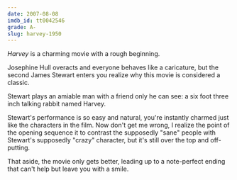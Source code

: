 ```yaml
---
date: 2007-08-08
imdb_id: tt0042546
grade: A-
slug: harvey-1950
---
```


_Harvey_ is a charming movie with a rough beginning.

Josephine Hull overacts and everyone behaves like a caricature, but the second James Stewart enters you realize why this movie is considered a classic.

Stewart plays an amiable man with a friend only he can see: a six foot three inch talking rabbit named Harvey.

Stewart's performance is so easy and natural, you're instantly charmed just like the characters in the film. Now don't get me wrong, I realize the point of the opening sequence it to contrast the supposedly "sane" people with Stewart's supposedly "crazy" character, but it's still over the top and off-putting.

That aside, the movie only gets better, leading up to a note-perfect ending that can't help but leave you with a smile.
